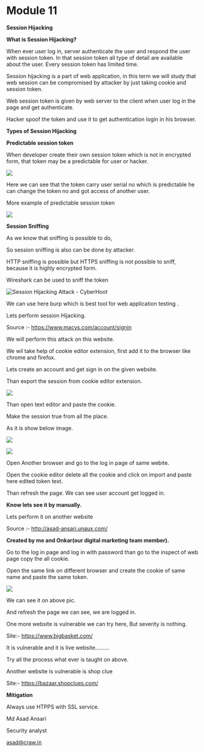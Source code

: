 ﻿
# Module 11

**Session Hijacking**

**What is Session Hijacking?**

When ever user log in, server authenticate the user and respond the user with session token. In that session token all type of detail are available about the user. Every session token has limited time. 

Session hijacking is a part of web application, in this term we will study that web session can be compromised by attacker by just taking cookie and session token.

Web session token is given by web server to the client when user log in the page and get authenticate. 

Hacker spoof the token and use it to get authentication login in his browser.

**Types of Session Hijacking**

**Predictable session token** 

When developer create their own session token which is not in encrypted form, that token may be a predictable for user or hacker.

![](Aspose.Words.d4dac350-81f8-4ca6-a9c1-eafb71f0a662.001.png)

Here we can see that the token carry user serial no which is predictable he can change the token no and got access of another user. 

More example of predictable session token

![](Aspose.Words.d4dac350-81f8-4ca6-a9c1-eafb71f0a662.002.jpeg)

**Session Sniffing** 

As we know that sniffing is possible to do,

So session sniffing is also can be done by attacker.

HTTP sniffing is possible but HTTPS sniffing is not possible to sniff, because it is highly encrypted form.

Wireshark can be used to sniff the token 

![Session Hijacking Attack - CyberHoot](Aspose.Words.d4dac350-81f8-4ca6-a9c1-eafb71f0a662.003.png)

We can use here burp which is best tool for web application testing .

Lets perform session Hijacking.

Source :- <https://www.macys.com/account/signin>

We will perform this attack on this website.

We wil take help of cookie editor extension, first add it to the browser like chrome and firefox.

Lets create an account and get sign in on the given website.

Than export the session from cookie editor extension.



![](Aspose.Words.d4dac350-81f8-4ca6-a9c1-eafb71f0a662.004.png)

Than open text editor and paste the cookie.

Make the session true from all the place.

As it is show below image.

![](Aspose.Words.d4dac350-81f8-4ca6-a9c1-eafb71f0a662.005.png)

![](Aspose.Words.d4dac350-81f8-4ca6-a9c1-eafb71f0a662.006.png)

Open Another browser and go to the log in page of same webite. 

Open the cookie editor delete all the cookie and click on import and paste here edited token text.

Than refresh the page. We can see user account get logged in.

**Know lets see it by manually.**

Lets perform it on another website

Source :- <http://asad-ansari.unaux.com/>

**Created by me and Onkar(our digital marketing team member).**

Go to the log in page and log in with password than go to the inspect of web page copy the all cookie. 

Open the same link on different browser and create the cookie of same name and paste the same token.

![](Aspose.Words.d4dac350-81f8-4ca6-a9c1-eafb71f0a662.007.png)

We can see it on above pic.

And refresh the page we can see, we are logged in.

One more website is vulnerable we can try here, But severity is nothing.

Site:- <https://www.bigbasket.com/>

It is vulnerable and it is live website………

Try all the process what ever is taught on above.

Another website is vulnerable is shop clue 

Site:- <https://bazaar.shopclues.com/>


**Mitigation** 

Always use HTPPS with SSL service.




Md Asad Ansari

Security analyst

asad@craw.in

